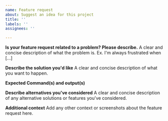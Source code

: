```yaml
---
name: Feature request
about: Suggest an idea for this project
title: ''
labels: ''
assignees: ''

---
```


**Is your feature request related to a problem? Please describe.**
A clear and concise description of what the problem is. Ex. I'm always frustrated when [...]

**Describe the solution you'd like**
A clear and concise description of what you want to happen.

**Expected Command(s) and output(s)**

**Describe alternatives you've considered**
A clear and concise description of any alternative solutions or features you've considered.

**Additional context**
Add any other context or screenshots about the feature request here.
